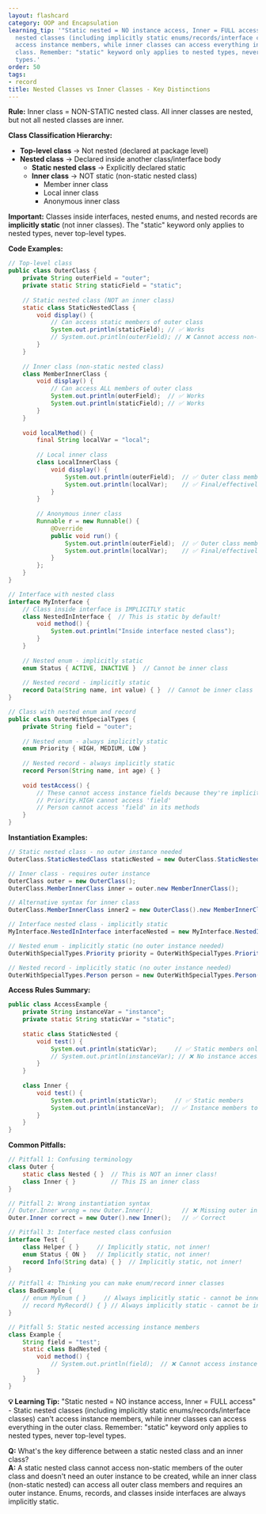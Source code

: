 ```yaml
---
layout: flashcard
category: OOP and Encapsulation
learning_tip: '"Static nested = NO instance access, Inner = FULL access" - Static
  nested classes (including implicitly static enums/records/interface classes) can''t
  access instance members, while inner classes can access everything in the outer
  class. Remember: "static" keyword only applies to nested types, never top-level
  types.'
order: 50
tags:
- record
title: Nested Classes vs Inner Classes - Key Distinctions
---
```



**Rule:** Inner class = NON-STATIC nested class. All inner classes are nested, but not all nested classes are inner.

**Class Classification Hierarchy:**
* **Top-level class** → Not nested (declared at package level)
* **Nested class** → Declared inside another class/interface body
  * **Static nested class** → Explicitly declared static
  * **Inner class** → NOT static (non-static nested class)
    * Member inner class
    * Local inner class  
    * Anonymous inner class

**Important:** Classes inside interfaces, nested enums, and nested records are **implicitly static** (not inner classes). The "static" keyword only applies to nested types, never top-level types.

**Code Examples:**

```java
// Top-level class
public class OuterClass {
    private String outerField = "outer";
    private static String staticField = "static";
    
    // Static nested class (NOT an inner class)
    static class StaticNestedClass {
        void display() {
            // Can access static members of outer class
            System.out.println(staticField); // ✅ Works
            // System.out.println(outerField); // ❌ Cannot access non-static
        }
    }
    
    // Inner class (non-static nested class)
    class MemberInnerClass {
        void display() {
            // Can access ALL members of outer class
            System.out.println(outerField);  // ✅ Works
            System.out.println(staticField); // ✅ Works
        }
    }
    
    void localMethod() {
        final String localVar = "local";
        
        // Local inner class
        class LocalInnerClass {
            void display() {
                System.out.println(outerField);  // ✅ Outer class members
                System.out.println(localVar);    // ✅ Final/effectively final locals
            }
        }
        
        // Anonymous inner class
        Runnable r = new Runnable() {
            @Override
            public void run() {
                System.out.println(outerField);  // ✅ Outer class members
                System.out.println(localVar);    // ✅ Final/effectively final locals
            }
        };
    }
}

// Interface with nested class
interface MyInterface {
    // Class inside interface is IMPLICITLY static
    class NestedInInterface {  // This is static by default!
        void method() {
            System.out.println("Inside interface nested class");
        }
    }
    
    // Nested enum - implicitly static
    enum Status { ACTIVE, INACTIVE }  // Cannot be inner class
    
    // Nested record - implicitly static  
    record Data(String name, int value) { }  // Cannot be inner class
}

// Class with nested enum and record
public class OuterWithSpecialTypes {
    private String field = "outer";
    
    // Nested enum - always implicitly static
    enum Priority { HIGH, MEDIUM, LOW }
    
    // Nested record - always implicitly static
    record Person(String name, int age) { }
    
    void testAccess() {
        // These cannot access instance fields because they're implicitly static
        // Priority.HIGH cannot access 'field'
        // Person cannot access 'field' in its methods
    }
}
```

**Instantiation Examples:**

```java
// Static nested class - no outer instance needed
OuterClass.StaticNestedClass staticNested = new OuterClass.StaticNestedClass();

// Inner class - requires outer instance
OuterClass outer = new OuterClass();
OuterClass.MemberInnerClass inner = outer.new MemberInnerClass();

// Alternative syntax for inner class
OuterClass.MemberInnerClass inner2 = new OuterClass().new MemberInnerClass();

// Interface nested class - implicitly static
MyInterface.NestedInInterface interfaceNested = new MyInterface.NestedInInterface();

// Nested enum - implicitly static (no outer instance needed)
OuterWithSpecialTypes.Priority priority = OuterWithSpecialTypes.Priority.HIGH;

// Nested record - implicitly static (no outer instance needed)
OuterWithSpecialTypes.Person person = new OuterWithSpecialTypes.Person("John", 30);
```

**Access Rules Summary:**

```java
public class AccessExample {
    private String instanceVar = "instance";
    private static String staticVar = "static";
    
    static class StaticNested {
        void test() {
            System.out.println(staticVar);     // ✅ Static members only
            // System.out.println(instanceVar); // ❌ No instance access
        }
    }
    
    class Inner {
        void test() {
            System.out.println(staticVar);     // ✅ Static members
            System.out.println(instanceVar);  // ✅ Instance members too
        }
    }
}
```

**Common Pitfalls:**

```java
// Pitfall 1: Confusing terminology
class Outer {
    static class Nested { }  // This is NOT an inner class!
    class Inner { }          // This IS an inner class
}

// Pitfall 2: Wrong instantiation syntax
// Outer.Inner wrong = new Outer.Inner();        // ❌ Missing outer instance
Outer.Inner correct = new Outer().new Inner();   // ✅ Correct

// Pitfall 3: Interface nested class confusion
interface Test {
    class Helper { }     // Implicitly static, not inner!
    enum Status { ON }   // Implicitly static, not inner!  
    record Info(String data) { }  // Implicitly static, not inner!
}

// Pitfall 4: Thinking you can make enum/record inner classes
class BadExample {
    // enum MyEnum { }     // Always implicitly static - cannot be inner!
    // record MyRecord() { } // Always implicitly static - cannot be inner!
}

// Pitfall 5: Static nested accessing instance members
class Example {
    String field = "test";
    static class BadNested {
        void method() {
            // System.out.println(field);  // ❌ Cannot access instance field
        }
    }
}
```

**💡 Learning Tip:** "Static nested = NO instance access, Inner = FULL access" - Static nested classes (including implicitly static enums/records/interface classes) can't access instance members, while inner classes can access everything in the outer class. Remember: "static" keyword only applies to nested types, never top-level types.

**Q:** What's the key difference between a static nested class and an inner class?  
**A:** A static nested class cannot access non-static members of the outer class and doesn't need an outer instance to be created, while an inner class (non-static nested) can access all outer class members and requires an outer instance. Enums, records, and classes inside interfaces are always implicitly static.
